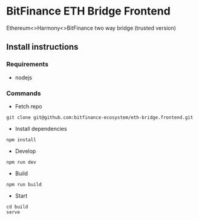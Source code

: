# BitFinance ETH Bridge Frontend
Ethereum<>Harmony<>BitFinance two way bridge (trusted version)



## Install instructions

### Requirements 

* nodejs 

### Commands

* Fetch repo 

```
git clone git@github.com:bitfinance-ecosystem/eth-bridge.frontend.git
```

* Install dependencies

```
npm install
```

* Develop

```
npm run dev
```

* Build

```
npm run build
```

* Start

```
cd build 
serve
```

